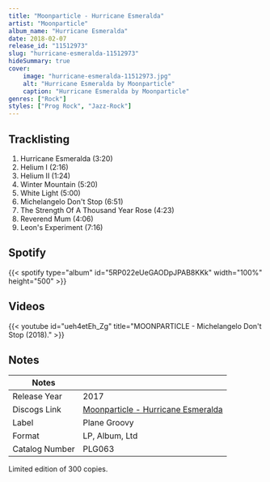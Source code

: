 ```yaml
---
title: "Moonparticle - Hurricane Esmeralda"
artist: "Moonparticle"
album_name: "Hurricane Esmeralda"
date: 2018-02-07
release_id: "11512973"
slug: "hurricane-esmeralda-11512973"
hideSummary: true
cover:
    image: "hurricane-esmeralda-11512973.jpg"
    alt: "Hurricane Esmeralda by Moonparticle"
    caption: "Hurricane Esmeralda by Moonparticle"
genres: ["Rock"]
styles: ["Prog Rock", "Jazz-Rock"]
---
```

## Tracklisting
1. Hurricane Esmeralda (3:20)
2. Helium I (2:16)
3. Helium II (1:24)
4. Winter Mountain (5:20)
5. White Light (5:00)
6. Michelangelo Don't Stop (6:51)
7. The Strength Of A Thousand Year Rose (4:23)
8. Reverend Mum (4:06)
9. Leon's Experiment (7:16)
## Spotify
{{< spotify type="album" id="5RP022eUeGAODpJPAB8KKk" width="100%" height="500" >}}

## Videos
{{< youtube id="ueh4etEh_Zg" title="MOONPARTICLE  - Michelangelo Don't Stop (2018)." >}}

## Notes
| Notes          |             |
| ---------------| ----------- |
| Release Year   | 2017 |
| Discogs Link   | [Moonparticle - Hurricane Esmeralda](https://www.discogs.com/release/11512973-Moonparticle-Hurricane-Esmeralda) |
| Label          | Plane Groovy |
| Format         | LP, Album, Ltd |
| Catalog Number | PLG063 |

Limited edition of 300 copies.
